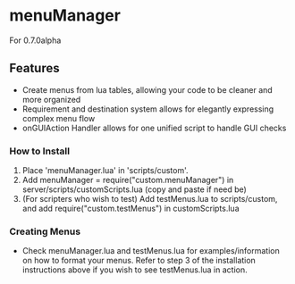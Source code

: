 # menuManager
For 0.7.0alpha
## Features
* Create menus from lua tables, allowing your code to be cleaner and more organized
* Requirement and destination system allows for elegantly expressing complex menu flow
* onGUIAction Handler allows for one unified script to handle GUI checks
### How to Install
1. Place 'menuManager.lua' in 'scripts/custom'.
2. Add menuManager = require("custom.menuManager") in server/scripts/customScripts.lua (copy and paste if need be)
3. (For scripters who wish to test) Add testMenus.lua to scripts/custom, and add require("custom.testMenus") in customScripts.lua
### Creating Menus
* Check menuManager.lua and testMenus.lua for examples/information on how to format your menus. Refer to step 3 of the installation instructions above if you wish to see testMenus.lua in action.
